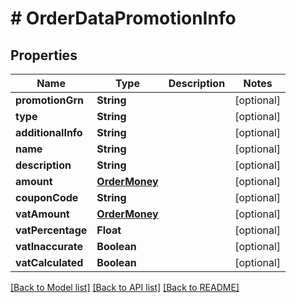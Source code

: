 # # OrderDataPromotionInfo


## Properties 


Name | Type | Description | Notes
------------ | ------------- | ------------- | -------------
**promotionGrn**| **String** |   | [optional]
**type**| **String** |   | [optional]
**additionalInfo**| **String** |   | [optional]
**name**| **String** |   | [optional]
**description**| **String** |   | [optional]
**amount**| [**OrderMoney**](OrderMoney.md) |   | [optional]
**couponCode**| **String** |   | [optional]
**vatAmount**| [**OrderMoney**](OrderMoney.md) |   | [optional]
**vatPercentage**| **Float** |   | [optional]
**vatInaccurate**| **Boolean** |   | [optional]
**vatCalculated**| **Boolean** |   | [optional]


[[Back to Model list]](../../README.md#models) [[Back to API list]](../../README.md#endpoints) [[Back to README]](../../README.md)

